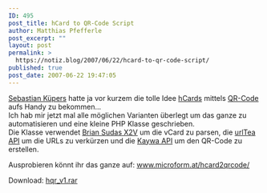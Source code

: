 ```yaml
---
ID: 495
post_title: hCard to QR-Code Script
author: Matthias Pfefferle
post_excerpt: ""
layout: post
permalink: >
  https://notiz.blog/2007/06/22/hcard-to-qr-code-script/
published: true
post_date: 2007-06-22 19:47:05
---
```

<!-- wp:paragraph -->
<p><a href="http://pixelsebi.com/2007-06-11/hcard-via-qr-code-via-vcard-to-phone/">Sebastian Küpers</a> hatte ja vor kurzem die tolle Idee <a href="http://microformats/wiki/hCard">hCards</a> mittels <a href="http://de.wikipedia.org/wiki/QR_Code">QR-Code</a> aufs Handy zu bekommen...<br/> Ich hab mir jetzt mal alle möglichen Varianten überlegt um das ganze zu automatisieren und eine kleine PHP Klasse geschrieben.<br/> Die Klasse verwendet <a href="http://suda.co.uk/projects/X2V/">Brian Sudas X2V</a> um die vCard zu parsen, die <a href="http://urltea.com/api/">urlTea API</a> um die URLs zu verkürzen und die <a href="http://api.qrcode.kaywa.com/">Kaywa API</a> um den QR-Code zu erstellen.</p>
<!-- /wp:paragraph -->

<!-- wp:paragraph -->
<p>Ausprobieren könnt ihr das ganze auf: <a href="http://www.microform.at/hcard2qrcode/">www.microform.at/hcard2qrcode/</a></p>
<!-- /wp:paragraph -->

<!-- wp:paragraph -->
<p>Download: <a href="http://www.microform.at/download/hqr_v1.rar">hqr_v1.rar</a></p>
<!-- /wp:paragraph -->